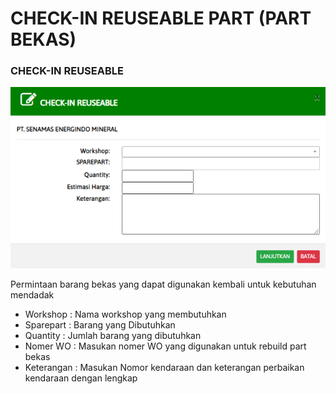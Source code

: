# CHECK-IN REUSEABLE PART (PART BEKAS)

### CHECK-IN REUSEABLE

![](<../.gitbook/assets/check in reuseable.PNG>)

Permintaan barang bekas yang dapat digunakan kembali untuk kebutuhan mendadak

* Workshop : Nama workshop yang membutuhkan
* Sparepart : Barang yang Dibutuhkan
* Quantity : Jumlah barang yang dibutuhkan
* Nomer WO : Masukan nomer WO yang digunakan untuk rebuild part bekas
* Keterangan : Masukan Nomor kendaraan dan keterangan perbaikan kendaraan dengan lengkap
